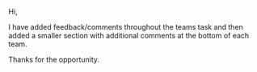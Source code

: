 Hi, 

I have added feedback/comments throughout the teams task and then added a smaller section with additional comments at the bottom of each team.

Thanks for the opportunity.
